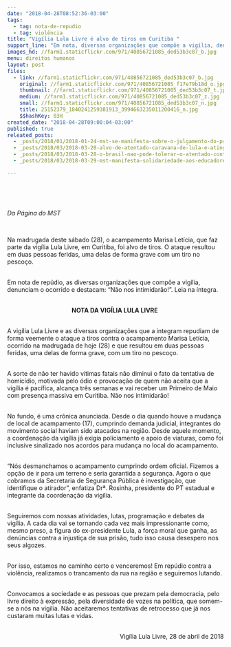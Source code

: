 ```yaml
---
date: "2018-04-28T08:52:36-03:00"
tags:
  - tag: nota-de-repudio
  - tag: violência
title: "Vigília Lula Livre é alvo de tiros em Curitiba "
support_line: "Em nota, diversas organizações que compõe a vigília, denunciam o ocorrido e destacam: “Não nos intimidarão!”"
images_hd: //farm1.staticflickr.com/971/40856721085_ded53b3c07_b.jpg
menu: direitos humanos
layout: post
files:
  - link: //farm1.staticflickr.com/971/40856721085_ded53b3c07_b.jpg
    original: //farm1.staticflickr.com/971/40856721085_f17e79b18d_o.jpg
    thumbnail: //farm1.staticflickr.com/971/40856721085_ded53b3c07_t.jpg
    medium: //farm1.staticflickr.com/971/40856721085_ded53b3c07_z.jpg
    small: //farm1.staticflickr.com/971/40856721085_ded53b3c07_n.jpg
    title: 25152379_1840241259381913_3994663235011200416_n.jpg
    $$hashKey: 03H
created_date: "2018-04-28T09:00:04-03:00"
published: true
releated_posts:
  - _posts/2018/01/2018-01-24-mst-se-manifesta-sobre-o-julgamento-do-presidente-lula-no-trf-4.md
  - _posts/2018/03/2018-03-28-alvo-de-atentado-caravana-de-lula-e-atingida-por-tiros-no-parana.md
  - _posts/2018/03/2018-03-28-o-brasil-nao-pode-tolerar-o-atentado-contra-lula.md
  - _posts/2018/03/2018-03-29-mst-manifesta-solidariedade-aos-educadores-no-sind-ute-mg.md

---
```

<p>&nbsp;</p>

<p>&nbsp;</p>

<p><em>Da P&aacute;gina do MST</em></p>

<p>&nbsp;</p>

<p>Na madrugada deste s&aacute;bado (28), o acampamento Marisa Let&iacute;cia, que faz parte da vig&iacute;lia Lula Livre, em Curitiba, foi alvo de tiros. O ataque resultou em duas pessoas feridas, uma delas de forma grave com um tiro no pesco&ccedil;o.</p>

<p><br />
Em nota de rep&uacute;dio, as diversas organiza&ccedil;&otilde;es que comp&otilde;e a vig&iacute;lia, denunciam o ocorrido e destacam: &ldquo;N&atilde;o nos intimidar&atilde;o!&rdquo;. Leia na&nbsp;&iacute;ntegra.</p>

<p style="text-align: center;"><br />
<strong>NOTA DA VIG&Iacute;LIA LULA LIVRE&nbsp;</strong></p>

<p><br />
A vig&iacute;lia Lula Livre e as diversas organiza&ccedil;&otilde;es que a integram repudiam de forma veemente o ataque a tiros contra o acampamento Marisa Let&iacute;cia, ocorrido na madrugada de hoje (28) e que resultou em duas pessoas feridas, uma delas de forma grave, com um tiro no pesco&ccedil;o.&nbsp;</p>

<p><br />
A sorte de n&atilde;o ter havido v&iacute;timas fatais n&atilde;o diminui o fato da tentativa de homic&iacute;dio, motivada pelo &oacute;dio e provoca&ccedil;&atilde;o de quem n&atilde;o aceita que a vig&iacute;lia &eacute; pac&iacute;fica, alcan&ccedil;a tr&ecirc;s semanas e vai receber um Primeiro de Maio com presen&ccedil;a massiva em Curitiba. N&atilde;o nos intimidar&atilde;o!&nbsp;</p>

<p><br />
No fundo, &eacute; uma cr&ocirc;nica anunciada. Desde o dia quando houve a mudan&ccedil;a de local de acampamento (17), cumprindo demanda judicial, integrantes do movimento social haviam sido atacados na regi&atilde;o. Desde aquele momento, a coordena&ccedil;&atilde;o da vig&iacute;lia j&aacute; exigia policiamento e apoio de viaturas, como foi inclusive sinalizado nos acordos para mudan&ccedil;a no local do acampamento.&nbsp;</p>

<p><br />
&ldquo;N&oacute;s desmanchamos o acampamento cumprindo ordem oficial. Fizemos a op&ccedil;&atilde;o de ir para um terreno e seria garantida a seguran&ccedil;a. Agora o que cobramos da Secretaria de Seguran&ccedil;a P&uacute;blica &eacute; investiga&ccedil;&atilde;o, que identifique o atirador&rdquo;, enfatiza Dr&ordf;. Rosinha, presidente do PT estadual e integrante da coordena&ccedil;&atilde;o da vig&iacute;lia.&nbsp;</p>

<p><br />
Seguiremos com nossas atividades, lutas, programa&ccedil;&atilde;o e debates da vig&iacute;lia. A cada dia vai se tornando cada vez mais impressionante como, mesmo preso, a figura do ex-presidente Lula, a for&ccedil;a moral que ganha, as den&uacute;ncias contra a injusti&ccedil;a de sua pris&atilde;o, tudo isso causa desespero nos seus algozes.&nbsp;</p>

<p><br />
Por isso, estamos no caminho certo e venceremos! Em rep&uacute;dio contra a viol&ecirc;ncia, realizamos o trancamento da rua na regi&atilde;o e seguiremos lutando.&nbsp;</p>

<p><br />
Convocamos a sociedade e as pessoas que prezam pela democracia, pelo livre direito &agrave; express&atilde;o, pela diversidade de vozes na pol&iacute;tica, que somem-se a n&oacute;s na vig&iacute;lia. N&atilde;o aceitaremos tentativas de retrocesso que j&aacute; nos custaram muitas lutas e vidas.&nbsp;</p>

<p style="text-align: right;"><br />
Vig&iacute;lia Lula Livre, 28 de abril de 2018</p>

<p>&nbsp;</p>
